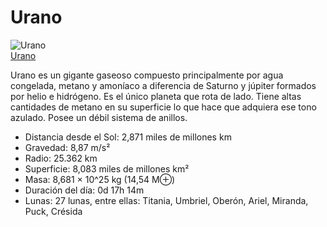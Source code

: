 # Urano

![Urano](/gohuhoproyOA/sketches/Urano_imagen.jpg)    
[Urano](https://www.geoenciclopedia.com/wp-content/uploads/2014/12/Urano_imagen.jpg)

Urano es un gigante gaseoso  compuesto principalmente por agua congelada, metano y amoníaco a diferencia de Saturno y júpiter formados por helio e hidrógeno. Es el único planeta que rota de lado. Tiene altas cantidades de metano en su superficie lo que hace que adquiera ese tono azulado. Posee un débil sistema de anillos.

- Distancia desde el Sol: 2,871 miles de millones km
- Gravedad: 8,87 m/s²
- Radio: 25.362 km
- Superficie: 8,083 miles de millones km²
- Masa: 8,681 × 10^25 kg (14,54 M⊕)
- Duración del día: 0d 17h 14m
- Lunas: 27 lunas, entre ellas: Titania, Umbriel, Oberón, Ariel, Miranda, Puck, Crésida
